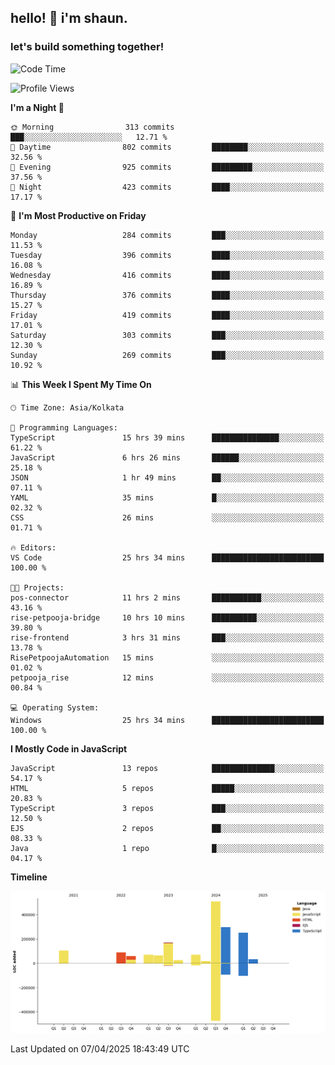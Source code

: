 ## hello! 👋 i'm shaun. 
### let's build something together!
<!--START_SECTION:waka-->
![Code Time](http://img.shields.io/badge/Code%20Time-114%20hrs%2012%20mins-blue)

![Profile Views](http://img.shields.io/badge/Profile%20Views-0-blue)

**I'm a Night 🦉** 

```text
🌞 Morning                313 commits         ███░░░░░░░░░░░░░░░░░░░░░░   12.71 % 
🌆 Daytime                802 commits         ████████░░░░░░░░░░░░░░░░░   32.56 % 
🌃 Evening                925 commits         █████████░░░░░░░░░░░░░░░░   37.56 % 
🌙 Night                  423 commits         ████░░░░░░░░░░░░░░░░░░░░░   17.17 % 
```
📅 **I'm Most Productive on Friday** 

```text
Monday                   284 commits         ███░░░░░░░░░░░░░░░░░░░░░░   11.53 % 
Tuesday                  396 commits         ████░░░░░░░░░░░░░░░░░░░░░   16.08 % 
Wednesday                416 commits         ████░░░░░░░░░░░░░░░░░░░░░   16.89 % 
Thursday                 376 commits         ████░░░░░░░░░░░░░░░░░░░░░   15.27 % 
Friday                   419 commits         ████░░░░░░░░░░░░░░░░░░░░░   17.01 % 
Saturday                 303 commits         ███░░░░░░░░░░░░░░░░░░░░░░   12.30 % 
Sunday                   269 commits         ███░░░░░░░░░░░░░░░░░░░░░░   10.92 % 
```


📊 **This Week I Spent My Time On** 

```text
🕑︎ Time Zone: Asia/Kolkata

💬 Programming Languages: 
TypeScript               15 hrs 39 mins      ███████████████░░░░░░░░░░   61.22 % 
JavaScript               6 hrs 26 mins       ██████░░░░░░░░░░░░░░░░░░░   25.18 % 
JSON                     1 hr 49 mins        ██░░░░░░░░░░░░░░░░░░░░░░░   07.11 % 
YAML                     35 mins             █░░░░░░░░░░░░░░░░░░░░░░░░   02.32 % 
CSS                      26 mins             ░░░░░░░░░░░░░░░░░░░░░░░░░   01.71 % 

🔥 Editors: 
VS Code                  25 hrs 34 mins      █████████████████████████   100.00 % 

🐱‍💻 Projects: 
pos-connector            11 hrs 2 mins       ███████████░░░░░░░░░░░░░░   43.16 % 
rise-petpooja-bridge     10 hrs 10 mins      ██████████░░░░░░░░░░░░░░░   39.80 % 
rise-frontend            3 hrs 31 mins       ███░░░░░░░░░░░░░░░░░░░░░░   13.78 % 
RisePetpoojaAutomation   15 mins             ░░░░░░░░░░░░░░░░░░░░░░░░░   01.02 % 
petpooja_rise            12 mins             ░░░░░░░░░░░░░░░░░░░░░░░░░   00.84 % 

💻 Operating System: 
Windows                  25 hrs 34 mins      █████████████████████████   100.00 % 
```

**I Mostly Code in JavaScript** 

```text
JavaScript               13 repos            ██████████████░░░░░░░░░░░   54.17 % 
HTML                     5 repos             █████░░░░░░░░░░░░░░░░░░░░   20.83 % 
TypeScript               3 repos             ███░░░░░░░░░░░░░░░░░░░░░░   12.50 % 
EJS                      2 repos             ██░░░░░░░░░░░░░░░░░░░░░░░   08.33 % 
Java                     1 repo              █░░░░░░░░░░░░░░░░░░░░░░░░   04.17 % 
```



**Timeline**

![Lines of Code chart](https://raw.githubusercontent.com/ShaunDaniel/ShaunDaniel/main/assets/bar_graph.png)


 Last Updated on 07/04/2025 18:43:49 UTC
<!--END_SECTION:waka-->
